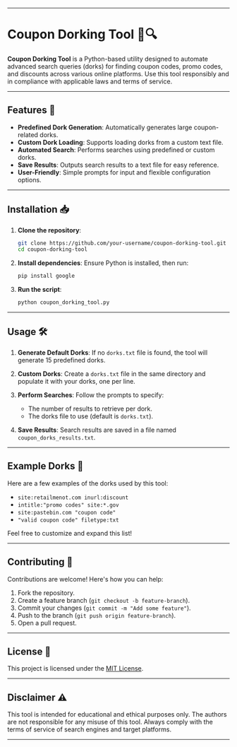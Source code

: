 

---

# Coupon Dorking Tool 🛒🔍

**Coupon Dorking Tool** is a Python-based utility designed to automate advanced search queries (dorks) for finding coupon codes, promo codes, and discounts across various online platforms. Use this tool responsibly and in compliance with applicable laws and terms of service.

---

## Features 🌟

- **Predefined Dork Generation**: Automatically generates large coupon-related dorks.
- **Custom Dork Loading**: Supports loading dorks from a custom text file.
- **Automated Search**: Performs searches using predefined or custom dorks.
- **Save Results**: Outputs search results to a text file for easy reference.
- **User-Friendly**: Simple prompts for input and flexible configuration options.

---

## Installation 📥

1. **Clone the repository**:
   ```bash
   git clone https://github.com/your-username/coupon-dorking-tool.git
   cd coupon-dorking-tool
   ```

2. **Install dependencies**:
   Ensure Python is installed, then run:
   ```bash
   pip install google
   ```

3. **Run the script**:
   ```bash
   python coupon_dorking_tool.py
   ```

---

## Usage 🛠️

1. **Generate Default Dorks**:
   If no `dorks.txt` file is found, the tool will generate 15 predefined dorks.

2. **Custom Dorks**:
   Create a `dorks.txt` file in the same directory and populate it with your dorks, one per line.

3. **Perform Searches**:
   Follow the prompts to specify:
   - The number of results to retrieve per dork.
   - The dorks file to use (default is `dorks.txt`).

4. **Save Results**:
   Search results are saved in a file named `coupon_dorks_results.txt`.

---

## Example Dorks 📜

Here are a few examples of the dorks used by this tool:

- `site:retailmenot.com inurl:discount`
- `intitle:"promo codes" site:*.gov`
- `site:pastebin.com "coupon code"`
- `"valid coupon code" filetype:txt`

Feel free to customize and expand this list!

---

## Contributing 🤝

Contributions are welcome! Here's how you can help:

1. Fork the repository.
2. Create a feature branch (`git checkout -b feature-branch`).
3. Commit your changes (`git commit -m "Add some feature"`).
4. Push to the branch (`git push origin feature-branch`).
5. Open a pull request.

---

## License 📄

This project is licensed under the [MIT License](LICENSE).

---

## Disclaimer ⚠️

This tool is intended for educational and ethical purposes only. The authors are not responsible for any misuse of this tool. Always comply with the terms of service of search engines and target platforms.

---

